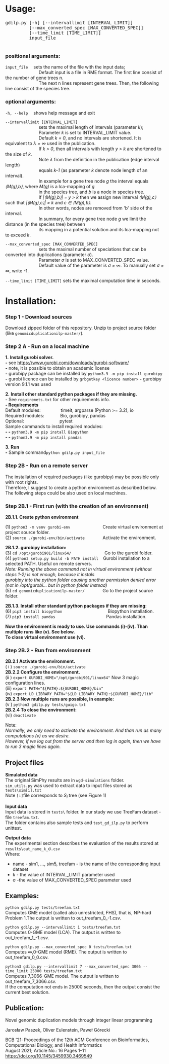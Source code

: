 # Usage: 
<pre>
gdilp.py [-h] [--intervallimit [INTERVAL_LIMIT]]
         [--max_converted_spec [MAX_CONVERTED_SPEC]]
         [--time_limit [TIME_LIMIT]]
         input_file
 </pre> 

### positional arguments:

`input_file`  &ensp;&ensp;sets the name of the file with the input data;<br>
&emsp; &emsp;&emsp;&emsp;&emsp;&emsp;&emsp; Default input is a file in RME format. The first line consist of the number of gene trees n. <br>
&emsp; &emsp;&emsp;&emsp;&emsp;&emsp;&emsp; The next n lines represent gene trees. Then, the following line consist of the species tree.<br>

### optional arguments:

`-h, --help`  &ensp;&ensp;shows help message and exit<br>

`--intervallimit [INTERVAL_LIMIT]` <br>
&emsp; &emsp;&emsp;&emsp;&emsp;&emsp;&emsp; sets the maximal length of intervals (parameter _k_); <br> 
&emsp; &emsp;&emsp;&emsp;&emsp;&emsp;&emsp; Parameter _k_ is set to INTERVAL_LIMIT value.<br> 
&emsp; &emsp;&emsp;&emsp;&emsp;&emsp;&emsp;  Default _k = 0_, and no intervals are shortened. It is equivalent to _&lambda; = &infin;_ used in the publication.<br>
&emsp; &emsp;&emsp;&emsp;&emsp;&emsp;&emsp; If _k > 0_, then all intervals with length _y > k_ are shortened to the size of _k_. <br>
&emsp; &emsp;&emsp;&emsp;&emsp;&emsp;&emsp; Note _&lambda;_ from the definition in the publication (edge interval length) <br> 
&emsp; &emsp;&emsp;&emsp;&emsp;&emsp;&emsp; equals _k-1_ (as parameter _k_ denote node length of an interval).<br>
&emsp; &emsp;&emsp;&emsp;&emsp;&emsp;&emsp; In example for a gene tree node _g_ the interval equals _&lang;M(g),b&rang;_, where _M(g)_ is a lca-mapping of _g_<br> 
&emsp; &emsp;&emsp;&emsp;&emsp;&emsp;&emsp;  in the species tree, and _b_ is a node in species tree.<br>
&emsp; &emsp;&emsp;&emsp;&emsp;&emsp;&emsp; If _|&lang;M(g),b&rang;| = y > k_ then we assign new interval _&lang;M(g),c&rang;_ such that _|&lang;M(g),c&rang;| = k_ and _c &isin; &lang;M(g),b&rang;_.<br>
&emsp; &emsp;&emsp;&emsp;&emsp;&emsp;&emsp;  In other words, nodes are removed from 'b' side of the interval. <br>
&emsp; &emsp;&emsp;&emsp;&emsp;&emsp;&emsp; In summary, for every gene tree node _g_ we limit the distance (in the species tree) between <br> 
&emsp; &emsp;&emsp;&emsp;&emsp;&emsp;&emsp; its mapping in a potential solution and its lca-mapping  not to exceed _k_.<br>

`--max_converted_spec [MAX_CONVERTED_SPEC]` <br> 
&emsp; &emsp;&emsp;&emsp;&emsp;&emsp;&emsp; sets the maximal number of speciations that can be converted into duplications (parameter _&sigma;_).<br>
&emsp; &emsp;&emsp;&emsp;&emsp;&emsp;&emsp; Parameter _&sigma;_ is set to MAX_CONVERTED_SPEC value.<br>
&emsp; &emsp;&emsp;&emsp;&emsp;&emsp;&emsp; Default value of the parameter is _&sigma; = &infin;_. To manually set _&sigma; = &infin;_, write -1. <br>

`--time_limit [TIME_LIMIT]` sets the maximal computation time in seconds.<br>



# Installation:

### Step 1 - Download sources

Download zipped folder of this repository. Unzip to project source folder (like `genomicduplicationilp-master/`).<br>

### Step 2 A - Run on a local machine

**1.** **Install gurobi solver.** <br>
**-** see https://www.gurobi.com/downloads/gurobi-software/ <br>
**-** note, it is possible to obtain an academic license <br>
**-** gurobipy package can be installed by `python3.9 -m pip install gurobipy`<br>
**-** gurobi licence can be installed by `grbgetkey <licence number>` 
**-** gurobipy version 9.1.1 was used

**2.** **Install other standard python packages if they are missing.** <br>
**-** See `requiremets.txt` for other requirements info. <br>
**- Requirements** <br>
Default modules: &emsp; &emsp;&emsp;&ensp;&ensp;timeit,  argparse (Python >= 3.2), io<br>
Required modules: &emsp; &emsp; &ensp; Bio, gurobipy, pandas<br>
Optional:&emsp; &emsp;&emsp;&emsp; &emsp;&emsp;&emsp;&ensp;pytest<br>
Sample commands to install required modules: <br>
**- -** `python3.9 -m pip install Biopython` <br>
**- -** `python3.9 -m pip install pandas` <br>

**3.** **Run** <br>
**-** Sample command`python gdilp.py input_file`

### Step 2B - Run on a remote server

The installation of required packages (like gurobipy) may be possible only with root rights. <br> 
Therefore, I suggest to create a python environment as described below.<br>
The following steps could be also used on local machines.

### Step 2B.1 - First run (with the creation of an environment)
**2B.1.1. Create python environment**<br>

(1) `python3 -m venv gurobi-env` &emsp;&emsp; &emsp;&emsp;&emsp;&ensp;&emsp; Create virtual environment at project source folder.<br>
(2) `source ./gurobi-env/bin/activate` &emsp;&emsp;&emsp;&ensp; Activate the environment.<br>

**2B.1.2. gurobipy installation:**<br>
(3) `cd /opt/gurobi901/linux64/` &emsp;&emsp;&ensp;&emsp;&emsp;&emsp;&emsp;&ensp; Go to the gurobi folder.<br>
(4) `python3 setup.py build -b PATH install` &ensp; Gurobi installation to a selected PATH. Useful on remote servers. <br>
_Note: Running the above command not in virtual environment (without steps 1-2) is not enough, because it instals <br> 
gurobipy into the python folder causing another permission denied error (not in /opt/gurobi... but in python folder instead)_<br>
(5) `cd genomicduplicationilp-master/` &emsp;&emsp;&emsp;&ensp; Go to the project source folder.<br>

**2B.1.3. Install other standard python packages if they are missing:**<br>
(6) `pip3 install biopython ` &emsp;&emsp;&emsp;&emsp;&emsp;&ensp;&emsp; &emsp;&emsp;&ensp; Biopython installation.<br>
(7) `pip3 install pandas` &emsp;&emsp;&emsp;&emsp;&emsp;&emsp;&emsp;&emsp;&emsp;&ensp;&ensp;&ensp;&ensp; Pandas installation.<br>

**Now the environment is ready to use. Use commands (i)-(iv). Than multiple runs like (v). See below.**<br>
**To close virtual environment use (vi).**

### Step 2B.2 - Run from environment

**2B.2.1 Activate the environment.** <br>
( i ) `source ./gurobi-env/bin/activate` &emsp;&emsp; &emsp;&emsp;&emsp;&emsp;<br>
**2B.2.2 Configure the environment.** <br>
(ii )  `export GUROBI_HOME="/opt/gurobi901/linux64"` Now 3 magic configuration lines.<br>
(iii)  `export PATH="${PATH}:${GUROBI_HOME}/bin"`<br>
(iv) `export LD_LIBRARY_PATH="${LD_LIBRARY_PATH}:${GUROBI_HOME}/lib"`<br>
**2B.2.3 Now multiple runs are possible, in example:** <br>
(v ) `python3 gdilp.py tests/guigo.txt` &emsp;&emsp;&emsp;&emsp;&emsp;&emsp;<br>
**2B.2.4 To close the environment:**<br>
(vi)  `deactivate`&emsp;&emsp;&emsp;&emsp;&emsp;&emsp;&emsp;&emsp;&emsp; &emsp;&emsp;&emsp;&emsp;&emsp;&emsp;&emsp; &emsp;&emsp;<br>

Note:<br>
_Normally, we only need to activate the environment. And than run as many computations (v) as we desire._<br>
_However, if we log out from the server and then log in again, then we have to run 3 magic lines again.<br>_

## Project files

**Simulated data**<br>
The original SimPhy results are in `wgd-simulations` folder.<br>
`sim_utils.py` was used to extract data to input files stored as `tests\sim[i].txt`<br>
Note `[i]`file corresponds to _S<sub>i</sub>_ tree (see Figure 1)<br>

**Input data**<br>
Input data is stored in `tests\` folder. In our study we use TreeFam dataset - file `treefam.txt`.<br>
The folder contains also sample tests and `test_gd_ilp.py` to perform unittest.<br>

**Output data**<br>
The experimental section describes the evaluation of the results stored at `results\out_name_k_`&sigma;`.csv`<br>
Where:<br>
- name - sim1, ..., sim5, treefam - is the name of the corresponding input dataset<br>
- k - the value of INTERVAL_LIMIT parameter used<br>
- &sigma; -the value of MAX_CONVERTED_SPEC parameter used<br>

## Examples:

`python gdilp.py tests/treefam.txt ` <br>
Computes GME model (called also unrestricted, FHS), that is, NP-hard Problem 1.The output is written to out_treefam_0_-1.csv.<br>

`python gdilp.py --intervallimit 1 tests/treefam.txt`<br>
Computes 0-GME model (LCA). The output is written to out_treefam_1_-1.csv.<br>

`python gdilp.py --max_converted_spec 0 tests/treefam.txt`<br>
Computes &infin;,0-GME model (RME). The output is written to out_treefam_0_0.csv.<br>

`python3 gdilp.py --intervallimit 7 --max_converted_spec 3066 --time_limit 25000 tests/treefam.txt` <br>
Computes 7,3066-GME model. The output is written to out_treefam_7_3066.csv. <br>
If the computation not ends in 25000 seconds, then the output consist the current best solution. <br>


## Publication:

Novel genomic duplication models through integer linear programming
 
Jarosław Paszek, Oliver Eulenstein, Paweł Górecki

BCB '21: Proceedings of the 12th ACM Conference on Bioinformatics, Computational Biology, and Health Informatics<br> 
August 2021; 
Article No.: 16 Pages 1–11 https://doi.org/10.1145/3459930.3469549



